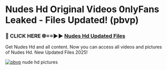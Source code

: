 # Nudes Hd Original Videos 0nlyFans Leaked - Files Updated! (pbvp)

<h3>🔴 CLICK HERE 🌐==►► <a href="https://tinyurl.com/yrmya6cz" rel="nofollow">Nudes Hd Updated Files</a></h3>

Get Nudes Hd and all content. Now you can access all videos and pictures of Nudes Hd. New Updated Files 2025!

[![pbvp](https://i.imgur.com/FMdXYCs.gif)](https://tinyurl.com/yrmya6cz)
nude hd pictures
